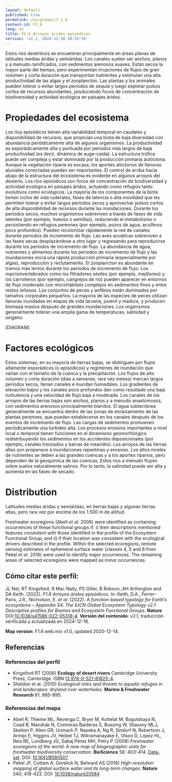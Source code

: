 ```yaml
---
layout: default
published: true
permalink: /es/groups/f_1_6
content-id: F1.6
lang: es
title: F1.6 Arroyos áridos episódicos
version: 'v2.1, 2024-12-18 18:33:56'
---
```


Estos ríos desérticos se encuentran principalmente en áreas planas de latitudes medias áridas y semiáridas. Los canales suelen ser anchos, planos y a menudo ramificados, con sedimentos arenosos suaves. Están secos la mayor parte del tiempo, pero experimentan irrupciones de flujos de gran volumen y corta duración que transportan nutrientes y estimulan una alta productividad de las algas y el zooplancton. Las plantas y los animales pueden tolerar o evitar largos períodos de sequía y luego explotar pulsos cortos de recursos abundantes, produciendo focos de concentración de biodiversidad y actividad ecológica en paisajes áridos.

# Propiedades del ecosistema
 
Los ríos episódicos tienen alta variabilidad temporal en caudales y disponibilidad de recursos, que propician una biota de baja diversidad con abundancia periódicamente alta de algunos organismos. La productividad es esporádicamente alta y puntuada por periodos más largos de baja productividad (es decir, dinámica de auge-caída). La estructura trófica puede ser compleja y estar dominada por la producción primaria autóctona. Aunque la vegetación riparia es escasa, los aportes alóctonos de llanuras aluviales conectadas pueden ser importantes. El control de arriba hacia abajo de la estructura del ecosistema es evidente en algunos arroyos del desierto. Los ríos episódicos son focos de concentración de biodiversidad y actividad ecológica en paisajes áridos, actuando como refugios tanto evolutivos como ecológicos. La mayoría de los componentes de la biota tienen ciclos de vida ruderales, fases de latencia o alta movilidad que les permiten tolerar o evitar largos períodos secos y aprovechar pulsos cortos de alta disponibilidad de recursos durante las inundaciones. Durante los períodos secos, muchos organismos sobreviven a través de fases de vida latentes (por ejemplo, huevos o semillas), reduciendo el metabolismo o persistiendo en refugios perennes (por ejemplo, pozos de agua, acuíferos poco profundos). Pueden recolonizar rápidamente la red de canales durante periodos de incremento de flujo. Las aves acuáticas sobreviven a las fases secas desplazándose a otro lugar y regresando para reproducirse durante los periodos de incremento de flujo. La abundancia de agua, nutrientes y alimentos durante los periodos de incremento de flujo y las inundaciones inicia una rápida producción primaria (especialmente por algas), reproducción y reclutamiento. El zooplancton es abundante en tramos más lentos durante los periodos de incremento de flujo. Los macroinvertebrados como los filtradores sésiles (por ejemplo, mejillones) y los carroñeros (por ejemplo, cangrejos de río) pueden aparecer en entornos de flujo moderado con microhábitats complejos en sedimentos finos y entre restos leñosos. Los conjuntos de peces y anfibios están dominados por tamaños corporales pequeños. La mayoría de las especies de peces utilizan llanuras inundadas en etapas de vida larvaria, juvenil y madura, y producen biomasa masiva después de grandes inundaciones. Los organismos generalmente toleran una amplia gama de temperaturas, salinidad y oxígeno.

[DIAGRAM]

# Factores ecológicos
 
Estos sistemas, en su mayoría de tierras bajas, se distinguen por flujos altamente esporádicos (o episódicos) y regímenes de inundación que varían con el tamaño de la cuenca y la precipitación. Los flujos de alto volumen y corta duración (días a semanas, rara vez meses) marcan largos períodos secos, llenan canales e inundan humedales. Los gradientes de elevación bajos y los canales poco profundos dan como resultado una baja turbulencia y una velocidad de flujo baja a moderada. Los canales de los arroyos de las tierras bajas son anchos, planos y a menudo anastomosos, con sedimentos arenosos principalmente blandos. El agua subterránea generalmente se encuentra dentro de las zonas de enraizamiento de las plantas perennes, que pueden establecerse en los canales después de los eventos de incremento de flujo. Las cargas de sedimentos promueven periódicamente una turbidez alta. Los procesos erosivos importantes a nivel local o temporal tienen funciones en el dinamismo geomorfológico redistribuyendo los sedimentos en los accidentes deposicionales (por ejemplo, canales trenzados y barras de meandro). Los arroyos de las tierras altas son propensos a inundaciones repentinas y erosivas. Los altos niveles de nutrientes se deben a las grandes cuencas y a los aportes riparios, pero dependen de la geoquímica de las cuencas. Estos ríos a menudo fluyen sobre suelos naturalmente salinos. Por lo tanto, la salinidad puede ser alta y aumenta en las fases de secado.
 
# Distribution
 
Latitudes medias áridas y semiáridas, en tierras bajas y algunas tierras altas, pero rara vez por encima de los 1.500 m de altitud.

Freshwater ecoregions (Abell _et al._ 2008) were identified as containing occurrences of these functional groups if: i) their descriptions mentioned features consistent with those identified in the profile of the Ecosystem Functional Group; and ii) if their location was consistent with the ecological drivers described in the profile. Within the selected ecoregions, remote sensing estimates of ephemeral surface water (classes 4, 5 and 8 from Pekel _et al._ 2016) were used to identify major occurrences. The remaining areas of selected ecoregions were mapped as minor occurrences.

## Cómo citar este perfil:

JL Nel, RT Kingsford, R Mac Nally, PS Giller, B Robson, AH Arthington and DA Keith. (2022). *F1.6 Arroyos áridos episódicos*. In: Keith, D.A., Ferrer-Paris, J.R., Nicholson, E. *et al.* (2022). *A function-based typology for Earth’s ecosystems – Appendix S4. The IUCN Global Ecosystem Typology v2.1: Descriptive profiles for Biomes and Ecosystem Functional Groups*. **Nature** DOI:[10.1038/s41586-022-05318-4](https://doi.org/10.1038/s41586-022-05318-4).
**Versión del contenido**: v2.1, traducción verificada y actualizada en 2024-12-18.

**Map version**: F1.6.web.mix v1.0, updated 2020-12-14.

## Referencias

### Referencias del perfil
* Kingsford RT (2006) **Ecology of desert rivers** Cambridge University Press, Cambridge. ISBN [13 978-0-521-81825-4](www.cambridge.org/9780521818254).
* Sheldon et al. (2010) *Ecological roles and threats to aquatic refuges in arid landscapes: dryland river waterholes*. **Marine & Freshwater Research** 61, 885-895.

### Referencias del mapa
* Abell R, Thieme ML, Revenga C, Bryer M, Kottelat M, Bogutskaya N, Coad B, Mandrak N, Contreras Balderas S, Bussing W, Stiassny MLJ, Skelton P, Allen GR, Unmack P, Naseka A, Ng R, Sindorf N, Robertson J, Armijo E, Higgins JV, Heibel TJ, Wikramanayake E, Olson D, López HL, Reis RE, Lundberg JG, Sabaj Pérez MH, Petry P  (2008) *Freshwater ecoregions of the world: A new map of biogeographic units for freshwater biodiversity conservation*. **BioScience** 58: 403–414. [Data-set](http://www.feow.org). DOI: [10.1641/B580507](http://doi.org/10.1641/B580507)
* Pekel JF, Cottam A, Gorelick N, Belward AS (2016) *High-resolution mapping of global surface water and its long-term changes*. **Nature** 540, 418-422. DOI: [10.1038/nature20584](http://doi.org/10.1038/nature20584)
